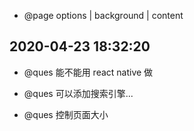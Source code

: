 - @page options | background | content

## 2020-04-23 18:32:20

- @ques 能不能用 react native 做

- @ques 可以添加搜索引擎...

- @ques 控制页面大小
